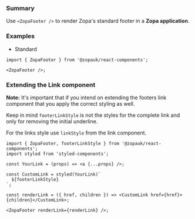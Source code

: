 ### Summary

Use `<ZopaFooter />` to render Zopa's standard footer in a **Zopa application**.

### Examples

- Standard

```tsx
import { ZopaFooter } from '@zopauk/react-components';

<ZopaFooter />;
```

### Extending the Link component

**Note:** It's important that if you intend on extending the footers link component that you apply the correct styling as well.

Keep in mind `footerLinkStyle` is not the styles for the complete link and only for removing the initial underline.

For the links style use `linkStyle` from the link component.

```tsx
import { ZopaFooter, footerLinkStyle } from '@zopauk/react-components';
import styled from 'styled-components';

const YourLink = (props) => <a {...props} />;

const CustomLink = styled(YourLink)`
  ${footerLinkStyle}
`;

const renderLink = ({ href, children }) => <CustomLink href={href}>{children}</CustomLink>;

<ZopaFooter renderLink={renderLink} />;
```
